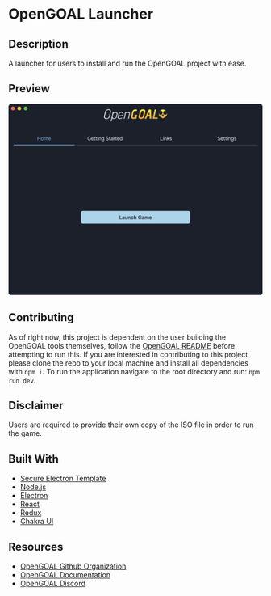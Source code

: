 # OpenGOAL Launcher

## Description
A launcher for users to install and run the OpenGOAL project with ease.

## Preview
![Launcher GIF](./app/src/assets/images/launcher.gif)

## Contributing
As of right now, this project is dependent on the user building the OpenGOAL tools themselves, follow the [OpenGOAL README](https://github.com/open-goal/jak-project#readme) before attempting to run this.
If you are interested in contributing to this project please clone the repo to your local machine and install all dependencies with `npm i`.
To run the application navigate to the root directory and run: `npm run dev`.

## Disclaimer
Users are required to provide their own copy of the ISO file in order to run the game.

## Built With
- [Secure Electron Template](https://github.com/reZach/secure-electron-template)
- [Node.js](https://nodejs.org/en/)
- [Electron](https://www.electronjs.org/)
- [React](https://reactjs.org/)
- [Redux](https://redux.js.org/)
- [Chakra UI](https://chakra-ui.com/)

## Resources
- [OpenGOAL Github Organization](https://github.com/open-goal/)
- [OpenGOAL Documentation](https://open-goal.github.io/)
- [OpenGOAL Discord](https://discord.gg/twBEFbMnqw)